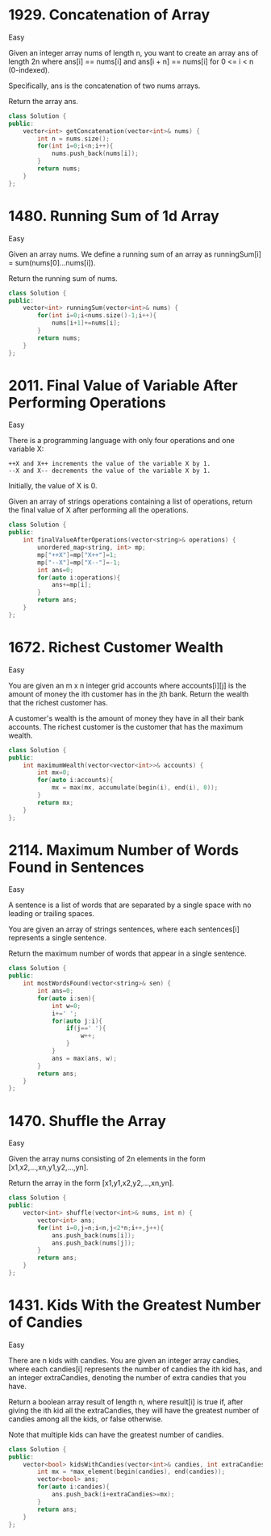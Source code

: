 # 1929. Concatenation of Array
Easy

Given an integer array nums of length n, you want to create an array ans of length 2n where ans[i] == nums[i] and ans[i + n] == nums[i] for 0 <= i < n (0-indexed).

Specifically, ans is the concatenation of two nums arrays.

Return the array ans.

```c++
class Solution {
public:
    vector<int> getConcatenation(vector<int>& nums) {
        int n = nums.size();
        for(int i=0;i<n;i++){
            nums.push_back(nums[i]);
        }
        return nums;
    }
};
```

# 1480. Running Sum of 1d Array
Easy

Given an array nums. We define a running sum of an array as runningSum[i] = sum(nums[0]…nums[i]).

Return the running sum of nums.

```c++
class Solution {
public:
    vector<int> runningSum(vector<int>& nums) {
        for(int i=0;i<nums.size()-1;i++){
            nums[i+1]+=nums[i];
        }
        return nums;
    }
};
```

# 2011. Final Value of Variable After Performing Operations
Easy

There is a programming language with only four operations and one variable X:

    ++X and X++ increments the value of the variable X by 1.
    --X and X-- decrements the value of the variable X by 1.

Initially, the value of X is 0.

Given an array of strings operations containing a list of operations, return the final value of X after performing all the operations.

```c++
class Solution {
public:
    int finalValueAfterOperations(vector<string>& operations) {
        unordered_map<string, int> mp;
        mp["++X"]=mp["X++"]=1;
        mp["--X"]=mp["X--"]=-1;
        int ans=0;
        for(auto i:operations){
            ans+=mp[i];
        }
        return ans;
    }
};
```

# 1672. Richest Customer Wealth
Easy

You are given an m x n integer grid accounts where accounts[i][j] is the amount of money the i​​​​​​​​​​​th​​​​ customer has in the j​​​​​​​​​​​th​​​​ bank. Return the wealth that the richest customer has.

A customer's wealth is the amount of money they have in all their bank accounts. The richest customer is the customer that has the maximum wealth.

```c++
class Solution {
public:
    int maximumWealth(vector<vector<int>>& accounts) {
        int mx=0;
        for(auto i:accounts){
            mx = max(mx, accumulate(begin(i), end(i), 0));
        }
        return mx;
    }
};
```

# 2114. Maximum Number of Words Found in Sentences
Easy

A sentence is a list of words that are separated by a single space with no leading or trailing spaces.

You are given an array of strings sentences, where each sentences[i] represents a single sentence.

Return the maximum number of words that appear in a single sentence.

```c++
class Solution {
public:
    int mostWordsFound(vector<string>& sen) {
        int ans=0;
        for(auto i:sen){
            int w=0;
            i+=' ';
            for(auto j:i){
                if(j==' '){
                    w++;
                }
            }
            ans = max(ans, w);
        }
        return ans;
    }
};
```

# 1470. Shuffle the Array
Easy

Given the array nums consisting of 2n elements in the form [x1,x2,...,xn,y1,y2,...,yn].

Return the array in the form [x1,y1,x2,y2,...,xn,yn].

```c++
class Solution {
public:
    vector<int> shuffle(vector<int>& nums, int n) {
        vector<int> ans;
        for(int i=0,j=n;i<n,j<2*n;i++,j++){
            ans.push_back(nums[i]);
            ans.push_back(nums[j]);
        }
        return ans;
    }
};
```

# 1431. Kids With the Greatest Number of Candies
Easy

There are n kids with candies. You are given an integer array candies, where each candies[i] represents the number of candies the ith kid has, and an integer extraCandies, denoting the number of extra candies that you have.

Return a boolean array result of length n, where result[i] is true if, after giving the ith kid all the extraCandies, they will have the greatest number of candies among all the kids, or false otherwise.

Note that multiple kids can have the greatest number of candies.

```c++
class Solution {
public:
    vector<bool> kidsWithCandies(vector<int>& candies, int extraCandies) {
        int mx = *max_element(begin(candies), end(candies));
        vector<bool> ans;
        for(auto i:candies){
            ans.push_back(i+extraCandies>=mx);
        }
        return ans;
    }
};
```